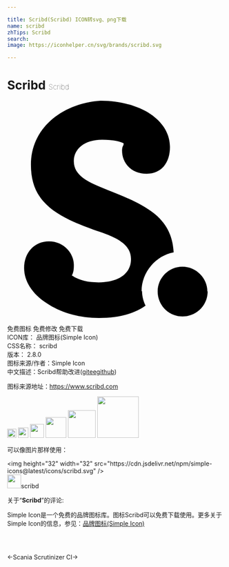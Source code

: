 ```yaml
---

title: Scribd(Scribd) ICON转svg、png下载
name: scribd
zhTips: Scribd
search: 
image: https://iconhelper.cn/svg/brands/scribd.svg

---
```


# Scribd  <small style="font-size: 60%;font-weight: 100">Scribd</small>

<div id="svg" class="svg-wrap">
<svg role="img" viewBox="0 0 24 24" xmlns="http://www.w3.org/2000/svg"><title>Scribd icon</title><path d="M14.839 21.059c0-2.123 1.572-3.939 3.543-4.307-.094-1.973-.924-3.328-2.219-4.343-1.305-1.016-3.121-1.785-5.088-2.557-2.13-.832-3.721-1.569-3.721-3.172 0-1.352 1.17-2.369 3.137-2.369 1.201 0 1.974.185 2.371.399 0 .093-.029.216-.09.309-.061.123-.09.276-.09.493 0 1.354.983 2.555 2.738 2.555 1.602 0 2.555-1.201 2.555-2.957 0-1.477-.832-2.77-2.188-3.663C14.409.555 12.487 0 10.312 0 8.06.155 6.123.985 4.77 2.217 3.415 3.447 2.615 5.111 2.615 7.08c0 2.187.77 3.603 2.031 4.683 1.262 1.077 3.078 1.846 5.265 2.616 2.372.764 3.757 1.561 3.757 3.137 0 1.59-1.385 2.551-3.572 2.551-1.141 0-2.124-.193-2.957-.764.219-.406.219-.813.219-1.201 0-1.143-1.006-2.568-2.764-2.568-1.56 0-2.73 1.201-2.73 2.957 0 1.471.93 2.867 2.445 3.844C5.794 23.354 7.88 24 10.132 24c1.982 0 3.768-.375 5.148-1.365-.21-.406-.39-.992-.39-1.607l-.051.031zm7.299 0c0 1.572-1.275 2.773-2.777 2.773-1.5 0-2.746-1.201-2.746-2.771 0-1.5 1.23-2.732 2.73-2.732 1.502 0 2.764 1.232 2.764 2.748l.029-.018z"/></svg>
</div>
<detail full-name='scribd'></detail>

<div class="detail-page">
<p>
<span><span class="badge-success badge">免费图标</span> <span class="badge-success badge">免费修改</span>  <span class="badge-success badge">免费下载</span> </span>
<br/>
<span>
ICON库：
<span class="badge-secondary badge">品牌图标(Simple Icon)</span> 
</span>
<br/>
<span>
CSS名称：
<span class="badge-secondary badge">scribd</span> 
</span>

<br/>
<span>
版本：
<span class="badge-secondary badge">2.8.0</span> 
</span>
<br/>
<span>图标来源/作者：<span class="badge-light badge">Simple Icon</span></span> 
<br/>
<span class="zh-detail">中文描述：<span class="badge-primary badge">Scribd</span><span class="help-link"><span>帮助改进</span>(<a href="https://gitee.com/liuwave/icon-helper/edit/master/json/brands/scribd.json" target="_blank" rel="noopener noreferrer">gitee</a><a href="https://github.com/liuwave/icon-helper/edit/master/json/brands/scribd.json" target="_blank" rel="noopener noreferrer">github</a></span>)</span><br/>
</p>
</div><div class="description description alert alert-light"><p>图标来源地址：<a href="https://www.scribd.com" target="_blank" rel="noopener noreferrer">https://www.scribd.com</a></p></div>
<div class="alert alert-dark">
<img height="21" width="21" src="https://cdn.jsdelivr.net/npm/simple-icons@latest/icons/scribd.svg" />
<img height="24" width="24" src="https://cdn.jsdelivr.net/npm/simple-icons@latest/icons/scribd.svg" />
<img height="32" width="32" src="https://cdn.jsdelivr.net/npm/simple-icons@latest/icons/scribd.svg" />
<img height="48" width="48" src="https://cdn.jsdelivr.net/npm/simple-icons@latest/icons/scribd.svg" />
<img height="64" width="64" src="https://cdn.jsdelivr.net/npm/simple-icons@latest/icons/scribd.svg" />
<img height="96" width="96" src="https://cdn.jsdelivr.net/npm/simple-icons@latest/icons/scribd.svg" />

</div>
<div>
  <p>可以像图片那样使用：    
  </p>
  <div class="alert alert-primary" style="font-size: 14px">
    &lt;img height="32" width="32" src="https://cdn.jsdelivr.net/npm/simple-icons@latest/icons/scribd.svg" /&gt;
    <copy-btn content='<img height="32" width="32" src="https://cdn.jsdelivr.net/npm/simple-icons@latest/icons/scribd.svg" />'></copy-btn>
  </div>
  <div class="alert alert-secondary">
    <img height="32" width="32" src="https://cdn.jsdelivr.net/npm/simple-icons@latest/icons/scribd.svg" />scribd
    <copy-btn content="scribd" btn-title="复制图标名称"></copy-btn>
  </div>
</div>
<div class="icon-detail__container">
<p>关于“<b>Scribd</b>”的评论:</p>
</div>
<Vssue title="关于“Scribd”的评论" />
<div><p>Simple Icon是一个免费的品牌图标库。图标Scribd可以免费下载使用。更多关于  Simple Icon的信息，参见：<a target="_blank" href="https://iconhelper.cn/brands.html">品牌图标(Simple Icon)</a>
</p></div>


<div style="padding:2rem 0 " class="page-nav"><p class="inner"><span class="prev">←<router-link to="/icon/scania.html">Scania</router-link></span> <span class="next"><router-link to="/icon/scrutinizer-ci.html">Scrutinizer CI</router-link>→</span></p></div>
